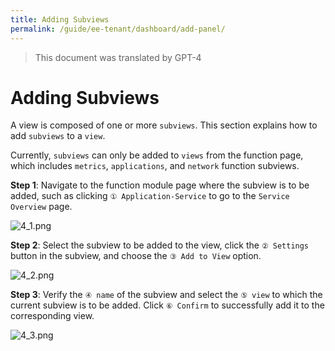 ```yaml
---
title: Adding Subviews
permalink: /guide/ee-tenant/dashboard/add-panel/
---
```


> This document was translated by GPT-4

# Adding Subviews

A view is composed of one or more `subviews`. This section explains how to add `subviews` to a `view`.

Currently, `subviews` can only be added to `views` from the function page, which includes `metrics`, `applications`, and `network` function subviews.

**Step 1**: Navigate to the function module page where the subview is to be added, such as clicking `① Application-Service` to go to the `Service Overview` page.

![4_1.png](https://yunshan-guangzhou.oss-cn-beijing.aliyuncs.com/pub/pic/20230918650824ebccb7c.png)

**Step 2**: Select the subview to be added to the view, click the `② Settings` button in the subview, and choose the `③ Add to View` option.

![4_2.png](https://yunshan-guangzhou.oss-cn-beijing.aliyuncs.com/pub/pic/20230918650824ed30950.png)

**Step 3**: Verify the `④ name` of the subview and select the `⑤ view` to which the current subview is to be added. Click `⑥ Confirm` to successfully add it to the corresponding view.

![4_3.png](https://yunshan-guangzhou.oss-cn-beijing.aliyuncs.com/pub/pic/20230918650824edae26e.png)
